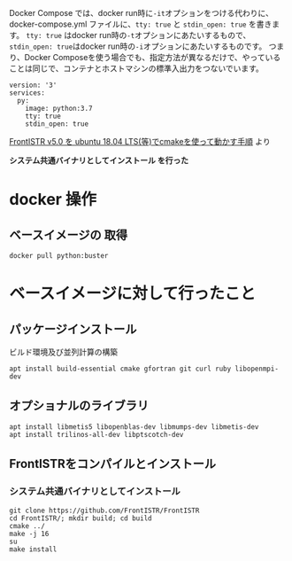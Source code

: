 Docker Compose では、docker run時に`-it`オプションをつける代わりに、docker-compose.yml ファイルに、`tty: true` と `stdin_open: true` を書きます。
`tty: true` はdocker run時の`-t`オプションにあたいするもので、 `stdin_open: true`はdocker run時の`-i`オプションにあたいするものです。
つまり、Docker Composeを使う場合でも、指定方法が異なるだけで、やっていることは同じで、コンテナとホストマシンの標準入出力をつないでいます。

```
version: '3'
services:
  py:
    image: python:3.7
    tty: true
    stdin_open: true
```


[FrontISTR v5.0 を ubuntu 18.04 LTS(等)でcmakeを使って動かす手順](https://qiita.com/sakurano/items/1dc321a9b9d7fd035396) より 

**システム共通バイナリとしてインストール を行った**

# docker 操作

## ベースイメージの 取得

```
docker pull python:buster
```

#  ベースイメージに対して行ったこと

## パッケージインストール

ビルド環境及び並列計算の構築

```
apt install build-essential cmake gfortran git curl ruby libopenmpi-dev 
```

## オプショナルのライブラリ

```
apt install libmetis5 libopenblas-dev libmumps-dev libmetis-dev 
apt install trilinos-all-dev libptscotch-dev
```

## FrontISTRをコンパイルとインストール

### システム共通バイナリとしてインストール

```
git clone https://github.com/FrontISTR/FrontISTR
cd FrontISTR/; mkdir build; cd build
cmake ../
make -j 16
su
make install 
```